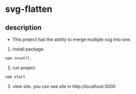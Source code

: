 # svg-flatten
## description
- This project has the ability to merge multiple svg into one.

1. install package.
 
```sh
npm insatll
```

2. run project.

```sh
npm start
```

3. view site.
 you can see site in http://localhost:3000
 
